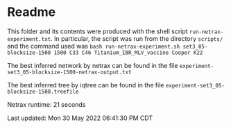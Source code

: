 # Readme

This folder and its contents were produced with the shell script
`run-netrax-experiment.txt`. In particular, the script was run from the
directory `scripts/` and the command used was `bash run-netrax-experiment.sh
set3_05-blocksize-1500 1500 C33 C46 Titanium_IBR_MLV_vaccine Cooper K22`

The best inferred network by netrax can be found in the file
`experiment-set3_05-blocksize-1500-netrax-output.txt`

The best inferred tree by iqtree can be found in the file
`experiment-set3_05-blocksize-1500.treefile`

Netrax runtime: 21 seconds

Last updated: Mon 30 May 2022 06:41:30 PM CDT
